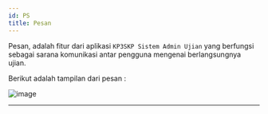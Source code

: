 ```yaml
---
id: PS
title: Pesan
---
```


Pesan, adalah fitur dari aplikasi `KP3SKP Sistem Admin Ujian` yang berfungsi sebagai sarana komunikasi antar pengguna mengenai berlangsungnya ujian.
    
Berikut adalah tampilan dari pesan :

![image](/img/Pesan.png)


---